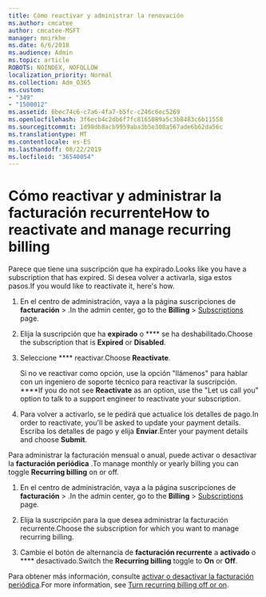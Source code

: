 ```yaml
---
title: Cómo reactivar y administrar la renovación
ms.author: cmcatee
author: cmcatee-MSFT
manager: mnirkhe
ms.date: 6/6/2018
ms.audience: Admin
ms.topic: article
ROBOTS: NOINDEX, NOFOLLOW
localization_priority: Normal
ms.collection: Adm_O365
ms.custom:
- "349"
- "1500012"
ms.assetid: 6bec74c6-c7a6-4fa7-b5fc-c246c6ec5269
ms.openlocfilehash: 3f6ecb4c2db6f7fc8165089a5c3b8483c6b11558
ms.sourcegitcommit: 1d98db8acb9959aba3b5e308a567ade6b62da56c
ms.translationtype: MT
ms.contentlocale: es-ES
ms.lasthandoff: 08/22/2019
ms.locfileid: "36540054"
---
```

# <a name="how-to-reactivate-and-manage-recurring-billing"></a><span data-ttu-id="80ccf-102">Cómo reactivar y administrar la facturación recurrente</span><span class="sxs-lookup"><span data-stu-id="80ccf-102">How to reactivate and manage recurring billing</span></span>

<span data-ttu-id="80ccf-103">Parece que tiene una suscripción que ha expirado.</span><span class="sxs-lookup"><span data-stu-id="80ccf-103">Looks like you have a subscription that has expired.</span></span> <span data-ttu-id="80ccf-104">Si desea volver a activarla, siga estos pasos.</span><span class="sxs-lookup"><span data-stu-id="80ccf-104">If you would like to reactivate it, here's how.</span></span>
  
1. <span data-ttu-id="80ccf-105">En el centro de administración, vaya a la página suscripciones de **facturación** \> [](https://go.microsoft.com/fwlink/p/?linkid=842054) .</span><span class="sxs-lookup"><span data-stu-id="80ccf-105">In the admin center, go to the **Billing** \> [Subscriptions](https://go.microsoft.com/fwlink/p/?linkid=842054) page.</span></span>

2. <span data-ttu-id="80ccf-106">Elija la suscripción que ha **expirado** o \*\*\*\* se ha deshabilitado.</span><span class="sxs-lookup"><span data-stu-id="80ccf-106">Choose the subscription that is **Expired** or **Disabled**.</span></span>

3. <span data-ttu-id="80ccf-107">Seleccione \*\*\*\* reactivar.</span><span class="sxs-lookup"><span data-stu-id="80ccf-107">Choose **Reactivate**.</span></span>

    <span data-ttu-id="80ccf-108">Si no ve reactivar como opción, use la opción "llámenos" para hablar con un ingeniero de soporte técnico para reactivar la suscripción. \*\*\*\*</span><span class="sxs-lookup"><span data-stu-id="80ccf-108">If you do not see **Reactivate** as an option, use the "Let us call you" option to talk to a support engineer to reactivate your subscription.</span></span>

4. <span data-ttu-id="80ccf-109">Para volver a activarlo, se le pedirá que actualice los detalles de pago.</span><span class="sxs-lookup"><span data-stu-id="80ccf-109">In order to reactivate, you'll be asked to update your payment details.</span></span> <span data-ttu-id="80ccf-110">Escriba los detalles de pago y elija **Enviar**.</span><span class="sxs-lookup"><span data-stu-id="80ccf-110">Enter your payment details and choose **Submit**.</span></span>

<span data-ttu-id="80ccf-111">Para administrar la facturación mensual o anual, puede activar o desactivar la **facturación periódica** .</span><span class="sxs-lookup"><span data-stu-id="80ccf-111">To manage monthly or yearly billing you can toggle **Recurring billing** on or off.</span></span>
  
1. <span data-ttu-id="80ccf-112">En el centro de administración, vaya a la página suscripciones de **facturación** \> [](https://go.microsoft.com/fwlink/p/?linkid=842054) .</span><span class="sxs-lookup"><span data-stu-id="80ccf-112">In the admin center, go to the **Billing** \> [Subscriptions](https://go.microsoft.com/fwlink/p/?linkid=842054) page.</span></span>

2. <span data-ttu-id="80ccf-113">Elija la suscripción para la que desea administrar la facturación recurrente.</span><span class="sxs-lookup"><span data-stu-id="80ccf-113">Choose the subscription for which you want to manage recurring billing.</span></span>

3. <span data-ttu-id="80ccf-114">Cambie el botón de alternancia de **facturación recurrente** a **activado** o \*\*\*\* desactivado.</span><span class="sxs-lookup"><span data-stu-id="80ccf-114">Switch the **Recurring billing** toggle to **On** or **Off**.</span></span>

<span data-ttu-id="80ccf-115">Para obtener más información, consulte [activar o desactivar la facturación periódica](https://docs.microsoft.com/office365/admin/subscriptions-and-billing/renew-your-subscription#turn-recurring-billing-off-or-on).</span><span class="sxs-lookup"><span data-stu-id="80ccf-115">For more information, see [Turn recurring billing off or on](https://docs.microsoft.com/office365/admin/subscriptions-and-billing/renew-your-subscription#turn-recurring-billing-off-or-on).</span></span>